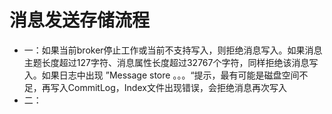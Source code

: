 # 消息发送存储流程

- 一：如果当前broker停止工作或当前不支持写入，则拒绝消息写入。如果消息主题长度超过127字符、消息属性长度超过32767个字符，同样拒绝该消息写入。如果日志中出现 ”Message store 。。。“提示，最有可能是磁盘空间不足，再写入CommitLog，Index文件出现错误，会拒绝消息再次写入
- 二：